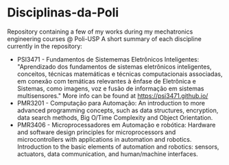 # Disciplinas-da-Poli
Repository containing a few of my works during my mechatronics engineering courses @ Poli-USP
A short summary of each discipline currently in the repository:

- PSI3471 - Fundamentos de Sistememas Eletrônicos Inteligentes: "Aprendizado dos fundamentos de sistemas eletrônicos inteligentes, conceitos, técnicas matemáticas e técnicas computacionais associadas, em conexão com temáticas relevantes à ênfase de Eletrônica e Sistemas, como imagens, voz e fusão de informação em sistemas multisensores." More info can be found at <https://psi3471.github.io/>
- PMR3201 - Computação para Automação: An introduction to more advanced programming concepts, such as data structures, encryption, data search methods, Big O/Time Complexity and Object Orientation.
- PMR3406 - Microprocessadores em Automação e robótica: Hardware and software design principles for microprocessors and microcontrollers with applications in automation and robotics. Introduction to the basic elements of automation and robotics: sensors, actuators, data communication, and human/machine interfaces.
